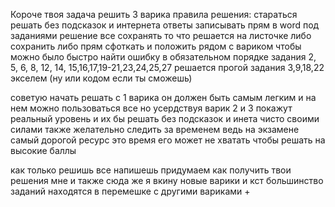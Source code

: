 Короче твоя задача решить 3 варика 
правила решения:
стараться решать без подсказок и интернета
ответы записывать прям в word под заданиями
решение все сохранять то что решается на листочке либо сохранить либо прям сфоткать и положить рядом с вариком чтобы можно было быстро найти ошибку
в обязательном порядке 
задания 2, 5, 6, 8, 12, 14, 15,16,17,19-21,23,24,25,27 решается прогой
задания 3,9,18,22 экселем (ну или кодом если ты сможешь)

советую начать решать с 1 варика он должен быть самым легким и на нем можно пользоваться все но усердствуя
варик 2 и 3 покажут реальный уровень и их бы решать без подсказок и инета чисто своими силами
также желательно следить за временем ведь на экзамене самый дорогой ресурс это время его может не хватать чтобы решать на высокие баллы

как только решишь все напишешь придумаем как получить твои решения мне и также сюда же я вкину новые варики и кст большинство заданий находятся в перемешке с другими вариками
+
